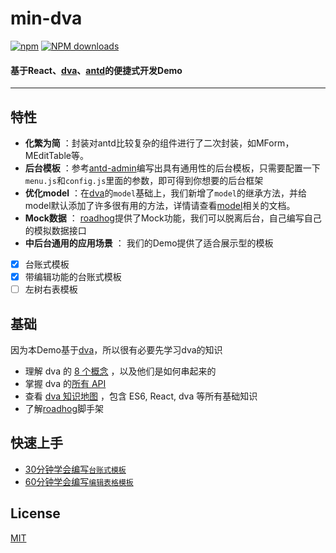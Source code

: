 # min-dva

[![npm](https://img.shields.io/npm/v/min-dva.svg)](https://www.npmjs.com/package/min-dva)
[![NPM downloads](http://img.shields.io/npm/dm/min-dva.svg?style=flat)](https://npmjs.org/package/min-dva)

#### 基于React、[dva](https://github.com/dvajs/dva)、[antd](https://github.com/ant-design/ant-design)的便捷式开发Demo

---
 
 ## 特性
 
 * **化繁为简** ：封装对antd比较复杂的组件进行了二次封装，如MForm，MEditTable等。
 * **后台模板** ：参考[antd-admin](https://github.com/zuiidea/antd-admin)编写出具有通用性的后台模板，只需要配置一下`menu.js`和`config.js`里面的参数，即可得到你想要的后台框架
 * **优化model** ：在[dva](https://github.com/dvajs/dva)的`model`基础上，我们新增了`model`的继承方法，并给model默认添加了许多很有用的方法，详情请查看[model]()相关的文档。
 * **Mock数据** ： [roadhog](https://github.com/sorrycc/roadhog)提供了Mock功能，我们可以脱离后台，自己编写自己的模拟数据接口
 * **中后台通用的应用场景** ： 我们的Demo提供了适合展示型的模板
 
 * [x] 台账式模板
 * [x] 带编辑功能的台账式模板 
 * [ ] 左树右表模板
 
 ## 基础
 因为本Demo基于[dva](https://github.com/dvajs/dva)，所以很有必要先学习dva的知识
 * 理解 dva 的 [8 个概念](https://github.com/dvajs/dva/blob/master/docs/Concepts_zh-CN.md) ，以及他们是如何串起来的
 * 掌握 dva 的[所有 API](https://github.com/dvajs/dva/blob/master/docs/API_zh-CN.md)
 * 查看 [dva 知识地图](https://github.com/dvajs/dva-knowledgemap) ，包含 ES6, React, dva 等所有基础知识
 * 了解[roadhog](https://github.com/sorrycc/roadhog)脚手架
 
 ## 快速上手
 - [30分钟学会编写`台账式模板`]()
 - [60分钟学会编写`编辑表格模板`]()
 
 ## License
 [MIT](https://tldrlegal.com/license/mit-license)
